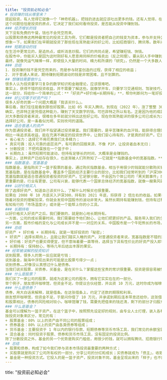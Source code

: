 ```yaml
---
title: "投资前必知必会"
# 投资赚的钱从哪里来？
提起投资，有人觉得它就像一个「神奇机器」，把钱扔进去就应该吐出更多的钱。还有人觉得，在股市中赚钱，不就是炒短线赚差价吗？似乎很少有人关心投资赚的钱究竟是从哪儿来的。
这个问题恰恰是投资的原点，它决定了我们如何看待投资，是否能从投资中赚到钱。
### 经济增长的钱
天下没有免费的午餐，钱也不会凭空而来。
以股票和债券这两种最常见的投资工具为例，它们都是投资者把自己的钱变为资本，参与并支持公司的经营和发展。如果投资的公司提供的服务或商品为用户创造了价值，积累了社会财富，我们也能从这笔投资中获益。
想象一下，如果我们在早期就投资了那些现在耳熟能详的好公司，比如招商银行、腾讯等。数年间，它们不断服务了更多用户，创造了更大的价值。作为他们的股东或债主，我们也会获得丰厚的回报。
### 短期波动的钱
在生活中更常见的，是追热点，或听消息炒股。它们的共同点是，希望赚短钱、快钱。
在股市中，你能买入是因为这时刚好有人愿意用同样的价格卖出（反之同理）。要从别人手中赚到钱，意味着你得到的消息要比市场上大多数人都及时、准确，你做出的判断要比大多数人都睿智。对于普通人来说，这是很难的。
最终，就像凭运气赌博一样，即使投入大量的时间、精力和所谓的「研究」，仍然是一个大多数人注定会输的游戏。
### 总结
1. 投资赚的钱不是凭空而来的，而是参与财富创造的过程，获得了相应的收益；
2. 对于普通人来说，期待赚到短期波动的钱是非常困难，且不划算的。
## 想赚钱需要做什么
很多人认为投资要学习复杂的数学知识和金融理论，应该很难吧。
事实上，获得不错的投资收益，并不需要了解这些。就像学开车，只要学习交通规则、驾驶技巧，就能把自己安全地从 A 地带到 B 地，我们并不需要知道发动机是如何工作的。
这一部分，将给你一个简单的公式：**「好资产+好价格+长期持有」**，帮你判断何为一笔好投资。
### 好公司等于好资产吗？
很多人好奇的第一个问题大概是「我该买什么」。
事后看，我们往往能看到那些好股票。比如 05 年买入腾讯，到现在（2022 年），涨了整整 300 倍。19 年买入特斯拉，到现在（2022 年），3 年时间也涨了足足 20 多倍。这些数字很吸引人。
确实，巴菲特正是凭借这种能力，赚到了天文数字的钱。可巴菲特之所以有名，正是因为他的成就难以企及。
对大多数投资者来说，很难在多年前就分辨出这些好公司。现在你耳熟能详的很多公司已成长为大家眼中的「好公司」了，但它们的价格往往不便宜。即使当年有幸选中，当它的业务遇到波折时，也没有坚定的信心持有下跌中的股票，拿到最终的回报。
选择好公司，是一条看似光明，实则坎坷的道路。
### 适合普通人的资产
作为普通投资者，我们并不指望通过投资暴富。我们需要的，是辛苦赚来的血汗钱，能获得合理的收益。
相比一味追求高收益，能在充满不确定的投资世界中，让我们安心持有的，才是真的好资产。它应该具备以下特征：
+ 省心省力：选择它不用花费我们太多精力；
+ 真实可靠：投入可靠的底层资产，有可靠的回报来源，不像 P2P，让投资者血本无归；
+ 分散投资：不把鸡蛋放在一个篮子中；
+ 长期向上：虽然短期可能波动，但持有足够长的时间，大概率是会赚钱的。
事实上，这种资产已经存在很久，也逐渐被人们所熟知了——它就是**指数基金中的宽基指数。**
### 指数基金、宽基基金
指数基金，是指购买了一篮子股票的基金，通过购买指数基金，相当于用很少的钱就能分散购买到多家公司的股票。
宽基指数，是在指数基金中，覆盖多个国民经济主要行业的部分。比如我们经常听到的「沪深300」，它是把国内A股上市的前 300 家市值较大、流通性较好的公司挑选出来组合而成。
宽基指数就是适合普通投资者投资的好资产。它足够分散，不会因为个体公司的「黑天鹅事件」而血本无归。同时，通过优胜劣汰的规则，不断把那些优秀的公司纳入我们的投资中。
更重要的是，行业有更替、公司有兴衰，能够代表一个国家总体经济的宽基指数，就像一艘乘风破浪的大船，帮助我们安心享受国家经济增长带来的红利。
### 以好价格买入
除了选择好资产、知道自己该买什么，了解什么时候买也很重要。
如果在 2008 年 10 月底买入沪深300，持有到 2021 年底，将获得 2 倍左右的收益。如果在一年前的 2007 年 10 月底买入，持有到 2021 年底，却还在亏损。
随着对投资的理解加深，你就会发现中国股市的波动非常大。虽然长期持有能赚到钱，但持有过程中巨大的波动，可能影响我们的心态，让我们提前下车，享受不到最后的收益。因此，好资产也要买得便宜，降低波动的幅度，从而让我们安心持有，获得更好的收益。
有知有行的「市场温度计」或许是一个能帮上你的小工具。
### 长期持有
以好价格买入好资产之后，我们要做的，就是耐心地长期持有。
一方面，公司的成长需要时间，我们需要给予他们耐心，让他们把更好的产品、服务带入我们的生活，创造更大的价值。
另一方面，股市价格的变化与公司成长并不是一一对应的关系，中国股市是一个牛短熊长的市场，大部分收益是在一小段的时间兑现的。我们不知道什么时候市场会有大的涨幅，我们能做的，就是待在市场中，保证当时机来临时，自己在场。
### 总结
好资产 + 好价格 + 长期持有，就是一笔好投资的「秘密」：
+ 好资产：选择长期向上，且能让我们踏实入睡的资产。对普通投资者来说，宽基指数是不错的选择；
+ 好价格：好资产也要买得便宜，但不意味着要一直等待，选择当下具有性价比的好资产投入即可；
+ 长期持有：保持耐心，等待几年后结出丰厚的果实。
## 经常被误解的投资知识
说到股票，很多人的第一反应就是亏钱；
说到基金，脑海中浮现出来的可能是比股票亏得少一点；
说到债券……好像没认真想过什么是债券。
当我们说买股票，买债券，买基金，是在买什么？掌握这些宝贵的常识很重要。投资是很容易被情绪冲昏头脑的，很多时候能帮助你保持理智的，不是高深的专业知识，而是常识。
### 什么是股票？
我们买了一家公司的股票，就成为这家公司的股东，拥有它实实在在的一部分。
举个例子，朋友想开咖啡馆，但资金不足。你提议合伙经营，并出资 10 万元，这时你成为咖啡馆的股东。日后经营得好，你可以按照出资比例获得相应的收益；经营惨淡，10 万元的本金可能会打水漂。也就是说，你的收益随着咖啡店的经营而变动。
### 什么是债券？
债券，用大白话来解释，就是借条。在这张借条上，约定了还款的期限和利率。
朋友想开咖啡馆，但资金不足，于是问你借了 10 万元，并承诺到期后连本带息还给你，这张借条就是债券，你获取的收益就是利息。在更大的投资世界中，有可能是国家向你借钱，这是国债；有可能是公司为了扩张向你借钱，这是公司债。
和股票相比，债券的风险相对较小。咖啡馆赚了钱，需要先把借来的钱还清，剩下的部分才归股东所有。从偿还顺序来看，债券的风险一般来说比股票低，相应的，债券的收益也比股票少，我们常说的「风险与收益相伴相生」就是这个意思。
### 什么是基金？
基金可以理解为一篮子资产。在这个篮子中，按照预先设定好的规则，由专业人士打理，装入各种各样的资产，并持续管理。由于持有多种资产，足够分散，基金的风险通常比单只股票低。
按投资对象来区分，常见的有：
+ 股票基金：80% 以上的资产由不同公司的股票组成；
+ 债券基金：80% 以上的资产由各类债券等组成；
+ 货币基金：主要投资于 1 年以内的银行存款、短期债券等货币市场工具，我们常见的余额宝就是货币基金；
+ 混合基金：同时投资于股票、债券和货币市场工具，没有固定的投资比例。
除了分散投资之外，基金的另一个优势是购买门槛低，用很少的钱，就可以拥有腾讯、招商银行等股价昂贵的公司的一小部分，很适合普通人投资。
## 总结
+ 股票和债券，构成了如今我们参与资本市场投资最重要的两种方式；
+ 买股票就是购买了公司所有权的一部分，分享公司的分红和成长；买债券就成为「债主」，收取一定的利息作为回报；
+ 基金是一种投资方式。它投入的是一篮子资产，投资对象不同，基金呈现出来的「样子」也不同。
---
```

title: "投资前必知必会"


